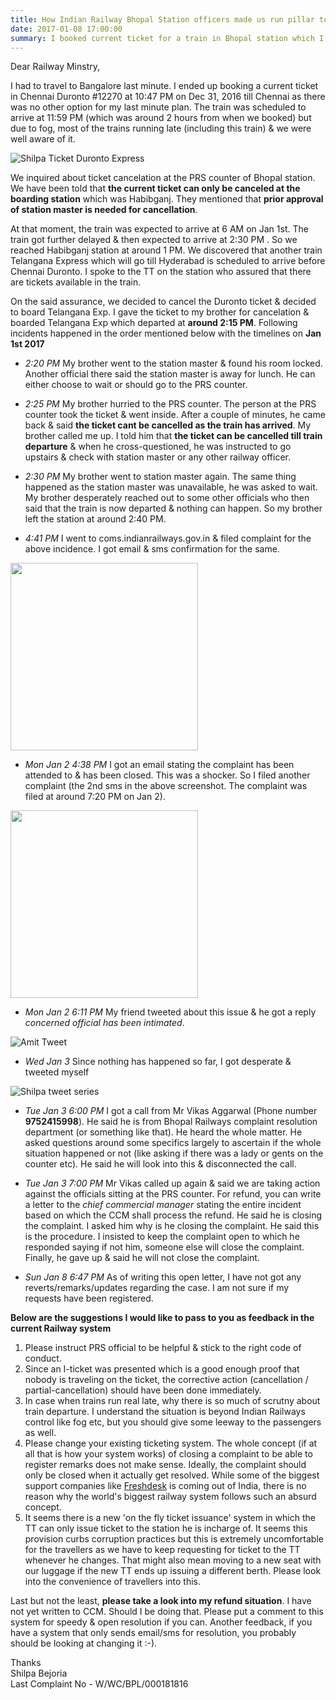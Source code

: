 ```yaml
---
title: How Indian Railway Bhopal Station officers made us run pillar to post
date: 2017-01-08 17:00:00
summary: I booked current ticket for a train in Bhopal station which I later wanted to cancel. This is story about how I had to make my brother run from pillar to post to get that ticket canceled on a different station & how people in the reservation department mislead us. 
---
```


Dear Railway Minstry, 

 I had to travel to Bangalore last minute. I ended up booking a current ticket in Chennai Duronto #12270 at 10:47 PM on Dec 31, 2016 till Chennai as there was no other option for my last minute plan. The train was scheduled to arrive at 11:59 PM (which was around 2 hours from when we booked) but due to fog, most of the trains running late (including this train) & we were well aware of it. 

 
![Shilpa Ticket Duronto Express](/images/shilpa-ticket-duronto.jpeg) 

We inquired about ticket cancelation at the PRS counter of Bhopal station. We have been told that **the current ticket can only be canceled at the boarding station** which was Habibganj. They mentioned that **prior approval of station master is needed for cancellation**. 

At that moment, the train was expected to arrive at 6 AM on Jan 1st. The train got further delayed & then expected to arrive at 2:30 PM . So we reached Habibganj station at around 1 PM. We discovered that another train Telangana Express which will go till Hyderabad is scheduled to arrive before Chennai Duronto. I spoke to the TT on the station who assured that there are tickets available in the train. 

On the said assurance, we decided to cancel the Duronto ticket & decided to board Telangana Exp. I gave the ticket to my brother for cancelation & boarded Telangana Exp which departed at **around 2:15 PM**. Following incidents happened in the order mentioned below with the timelines on **Jan 1st 2017**

* *2:20 PM* My brother went to the station master & found his room locked. Another official there said the station master is away for lunch. He can either choose to wait or should go to the PRS counter.

* *2:25 PM* My brother hurried to the PRS counter. The person at the PRS counter took the ticket & went inside. After a couple of minutes, he came back & said **the ticket cant be cancelled as the train has arrived**. My brother called me up. I told him that **the ticket can be cancelled till train departure** & when he cross-questioned, he was instructed to go upstairs & check with station master or any other railway officer.

* *2:30 PM* My brother went to station master again. The same thing happened as the station master was unavailable, he was asked to wait. My brother desperately reached out to some other officials who then said that the train is now departed & nothing can happen. So my brother left the station at around 2:40 PM. 

* *4:41 PM* I went to coms.indianrailways.gov.in & filed complaint for the above incidence. I got email & sms confirmation for the same. 

<img src="/images/shilpa-complaints-sms.jpeg" style="width:300px;"/><br/>

* *Mon Jan 2 4:38 PM* I got an email stating the complaint has been attended to & has been closed. This was a shocker. So I filed another complaint (the 2nd sms in the above screenshot. The complaint was filed at around 7:20 PM on Jan 2). 

<img src="/images/shilpa-1st-complaint-resolved-email.jpeg" style="width:300px;"/><br/>

* *Mon Jan 2 6:11 PM* My friend tweeted about this issue & he got a reply *concerned official has been intimated*. 

![Amit Tweet](/images/shilpa-case-amit-tweet.png)

* *Wed Jan 3* Since nothing has happened so far, I got desperate & tweeted myself

![Shilpa tweet series](/images/shilpa-tweets.png)

* *Tue Jan 3 6:00 PM* I got a call from Mr Vikas Aggarwal (Phone number **9752415998**). He said he is from Bhopal Railways complaint resolution department (or something like that). He heard the whole matter. He asked questions around some specifics largely to ascertain if the whole situation happened or not (like asking if there was a lady or gents on the counter etc). He said he will look into this & disconnected the call. 

* *Tue Jan 3 7:00 PM* Mr Vikas called up again & said we are taking action against the officials sitting at the PRS counter. For refund, you can write a letter to the *chief commercial manager* stating the entire incident based on which the CCM shall process the refund. He said he is closing the complaint. I asked him why is he closing the complaint. He said this is the procedure. I insisted to keep the complaint open to which he responded saying if not him, someone else will close the complaint. Finally, he gave up & said he will not close the complaint. 

* *Sun Jan 8 6:47 PM* As of writing this open letter, I have not got any reverts/remarks/updates regarding the case. I am not sure if my requests have been registered. 

**Below are the suggestions I would like to pass to you as feedback in the current Railway system**

1. Please instruct PRS official to be helpful & stick to the right code of conduct. 
2. Since an I-ticket was presented which is a good enough proof that nobody is traveling on the ticket, the corrective action (cancellation / partial-cancellation) should have been done immediately. 
3. In case when trains run real late, why there is so much of scrutny about train departure. I understand the situation is beyond Indian Railways control like fog etc, but you should give some leeway to the passengers as well. 
4. Please change your existing ticketing system. The whole concept (if at all that is how your system works) of closing a complaint to be able to register remarks does not make sense. Ideally, the complaint should only be closed when it actually get resolved. While some of the biggest support companies like [Freshdesk](www.freshdesk.com) is coming out of India, there is no reason why the world's biggest railway system follows such an absurd concept.
5. It seems there is a new 'on the fly ticket issuance' system in which the TT can only issue ticket to the station he is incharge of. It seems this provision curbs corruption practices but this is extremely uncomfortable for the travellers as we have to keep requesting for ticket to the TT whenever he changes. That might also mean moving to a new seat with our luggage if the new TT ends up issuing a different berth. Please look into the convenience of travellers into this. 

Last but not the least, **please take a look into my refund situation**. I have not yet written to CCM. Should I be doing that. Please put a comment to this system for speedy & open resolution if you can. Another feedback, if you have a system that only sends email/sms for resolution, you probably should be looking at changing it :-). 


Thanks<br/>
Shilpa Bejoria<br/>
Last Complaint No - W/WC/BPL/000181816 
